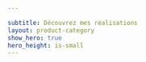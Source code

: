```yaml
---

subtitle: Découvrez mes réalisations
layout: product-category
show_hero: true
hero_height: is-small
---
```

